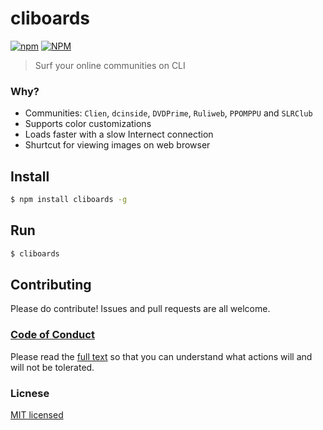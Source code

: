 # cliboards

[<img alt="npm" src="https://img.shields.io/npm/v/cliboards">](https://www.npmjs.com/package/cliboards)
[<img alt="NPM" src="https://img.shields.io/npm/l/cliboards">](LICENSE)

> Surf your online communities on CLI

### Why?

-   Communities: `Clien`, `dcinside`, `DVDPrime`, `Ruliweb`, `PPOMPPU` and `SLRClub`
-   Supports color customizations
-   Loads faster with a slow Internect connection
-   Shurtcut for viewing images on web browser

## Install

```bash
$ npm install cliboards -g
```

## Run

```bash
$ cliboards
```

## Contributing

Please do contribute! Issues and pull requests are all welcome.

### [Code of Conduct](CODE_OF_CONDUCT.md)

Please read the [full text](CODE_OF_CONDUCT.md) so that you can understand what actions will and will not be tolerated.

### Licnese

[MIT licensed](LICENSE)
